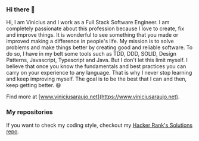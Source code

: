 ### Hi there 👋

Hi, I am Vinicius and I work as a Full Stack Software Engineer. I am completely passionate about this profession because I love to create, fix and improve things. It is wonderful to see something that you made or improved making a difference in people's life. My mission is to solve problems and make things better by creating good and reliable software. To do so, I have in my belt some tools such as TDD, DDD, SOLID, Design Patterns, Javascript, Typescript and Java. But I don't let this limit myself. I believe that once you know the fundamentals and best practices you can carry on your experience to any language. That is why I never stop learning and keep improving myself. The goal is to be the best that I can and then, keep getting better. 😃

Find more at [www.viniciusaraujo.net](https://www.viniciusaraujo.net).

### My repositories
If you want to check my coding style, checkout my [Hacker Rank's Solutions repo](https://github.com/vinipitta/hackerrank/tree/master/src/net/viniciusaraujo/hackerrank). 

<!--
**vinipitta/vinipitta** is a ✨ _special_ ✨ repository because its `README.md` (this file) appears on your GitHub profile.

Here are some ideas to get you started:

- 🔭 I’m currently working on ...
- 🌱 I’m currently learning ...
- 👯 I’m looking to collaborate on ...
- 🤔 I’m looking for help with ...
- 💬 Ask me about ...
- 📫 How to reach me: ...
- 😄 Pronouns: ...
- ⚡ Fun fact: ...
-->
